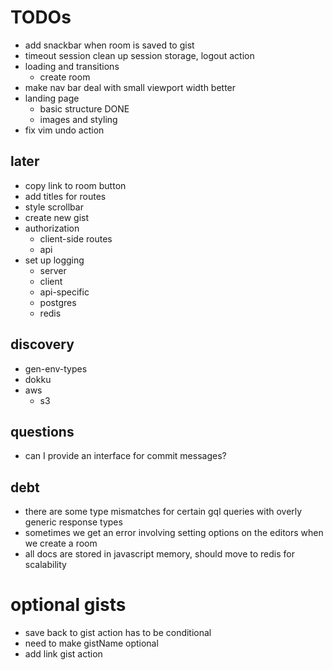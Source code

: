 # TODOs

- add snackbar when room is saved to gist
- timeout session clean up session storage, logout action
- loading and transitions
  - create room
- make nav bar deal with small viewport width better
- landing page
  - basic structure DONE
  - images and styling
- fix vim undo action

## later

- copy link to room button
- add titles for routes
- style scrollbar
- create new gist
- authorization
  - client-side routes
  - api
- set up logging
  - server
  - client
  - api-specific
  - postgres
  - redis

## discovery

- gen-env-types
- dokku
- aws
  - s3

## questions

- can I provide an interface for commit messages?

## debt

- there are some type mismatches for certain gql queries with overly generic response types
- sometimes we get an error involving setting options on the editors when we create a room
- all docs are stored in javascript memory, should move to redis for scalability

# optional gists

- save back to gist action has to be conditional
- need to make gistName optional
- add link gist action
